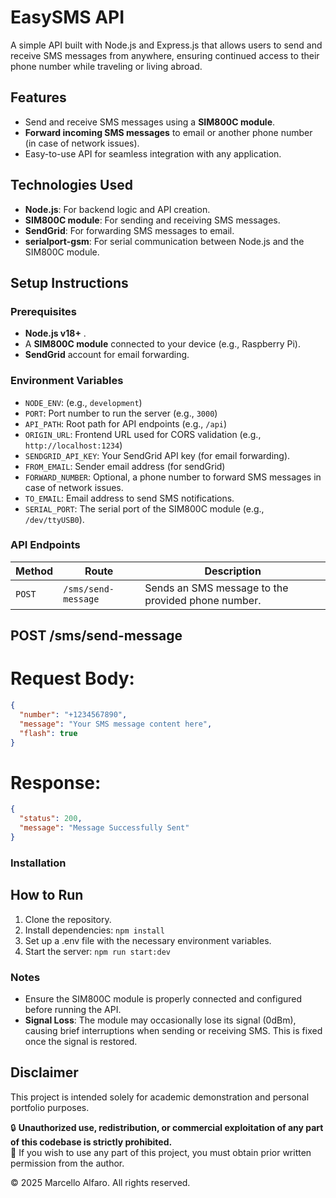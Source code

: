 # EasySMS API

A simple API built with Node.js and Express.js that allows users to send and receive SMS messages from anywhere, ensuring continued access to their phone number while traveling or living abroad.

## Features

- Send and receive SMS messages using a **SIM800C module**.
- **Forward incoming SMS messages** to email or another phone number (in case of network issues).
- Easy-to-use API for seamless integration with any application.

## Technologies Used

- **Node.js**: For backend logic and API creation.
- **SIM800C module**: For sending and receiving SMS messages.
- **SendGrid**: For forwarding SMS messages to email.
- **serialport-gsm**: For serial communication between Node.js and the SIM800C module.

## Setup Instructions

### Prerequisites

- **Node.js v18+** .
- A **SIM800C module** connected to your device (e.g., Raspberry Pi).
- **SendGrid** account for email forwarding.

### Environment Variables

- `NODE_ENV`: (e.g., `development`)
- `PORT`: Port number to run the server (e.g., `3000`)
- `API_PATH`: Root path for API endpoints (e.g., `/api`)
- `ORIGIN_URL`: Frontend URL used for CORS validation (e.g., `http://localhost:1234`)
- `SENDGRID_API_KEY`: Your SendGrid API key (for email forwarding).
- `FROM_EMAIL`: Sender email address (for sendGrid)
- `FORWARD_NUMBER`: Optional, a phone number to forward SMS messages in case of network issues.
- `TO_EMAIL`: Email address to send SMS notifications.
- `SERIAL_PORT`: The serial port of the SIM800C module (e.g., `/dev/ttyUSB0`).

### API Endpoints

| Method | Route               | Description                                        |
| ------ | ------------------- | -------------------------------------------------- |
| `POST` | `/sms/send-message` | Sends an SMS message to the provided phone number. |

## POST /sms/send-message

# Request Body:

```json
{
  "number": "+1234567890",
  "message": "Your SMS message content here",
  "flash": true
}
```

# Response:

```json
{
  "status": 200,
  "message": "Message Successfully Sent"
}
```

### Installation

## How to Run

1. Clone the repository.
2. Install dependencies: `npm install`
3. Set up a .env file with the necessary environment variables.
4. Start the server: `npm run start:dev`

### Notes

- Ensure the SIM800C module is properly connected and configured before running the API.
- **Signal Loss**: The module may occasionally lose its signal (0dBm), causing brief interruptions when sending or receiving SMS. This is fixed once the signal is restored.

## Disclaimer

This project is intended solely for academic demonstration and personal portfolio purposes.

🔒 **Unauthorized use, redistribution, or commercial exploitation of any part of this codebase is strictly prohibited.**  
📩 If you wish to use any part of this project, you must obtain prior written permission from the author.

© 2025 Marcello Alfaro. All rights reserved.
